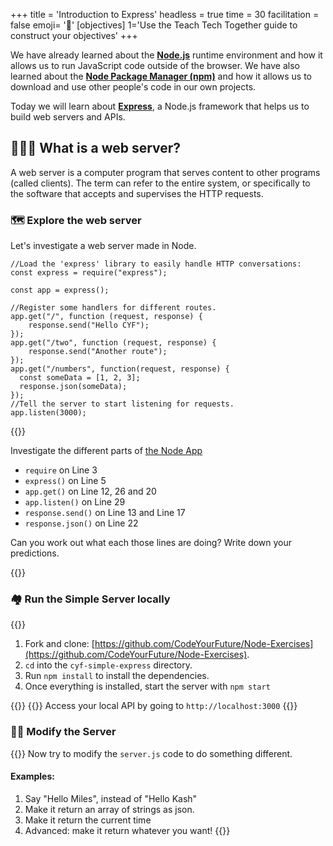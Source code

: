 +++
title = 'Introduction to Express'
headless = true
time = 30
facilitation = false
emoji= '🧩'
[objectives]
    1='Use the Teach Tech Together guide to construct your objectives'
+++

We have already learned about the **[Node.js](https://nodejs.org/en/)** runtime environment and how it allows us to run JavaScript code outside of the browser. We have also learned about the **[Node Package Manager (npm)](https://www.npmjs.com/)** and how it allows us to download and use other people's code in our own projects.

Today we will learn about **[Express](https://expressjs.com/)**, a Node.js framework that helps us to build web servers and APIs.

## 💁🏼‍♂️ What is a web server?

A web server is a computer program that serves content to other programs (called clients). The term can refer to the entire system, or specifically to the software that accepts and supervises the HTTP requests.

### 🗺️ Explore the web server

Let's investigate a web server made in Node.

```runkit
//Load the 'express' library to easily handle HTTP conversations:
const express = require("express");

const app = express();

//Register some handlers for different routes.
app.get("/", function (request, response) {
    response.send("Hello CYF");
});
app.get("/two", function (request, response) {
    response.send("Another route");
});
app.get("/numbers", function(request, response) {
  const someData = [1, 2, 3];
  response.json(someData);
});
//Tell the server to start listening for requests.
app.listen(3000);
```

{{<note type="activity" title="Explore 5m">}}

Investigate the different parts of [the Node App](https://runkit.com/sallymcgrath/cyf-simple-server)

- `require` on Line 3
- `express()` on Line 5
- `app.get()` on Line 12, 26 and 20
- `app.listen()` on Line 29
- `response.send()` on Line 13 and Line 17
- `response.json()` on Line 22

Can you work out what each those lines are doing? Write down your predictions.

{{</note>}}

### 🏘️ Run the Simple Server locally

{{<note type="activity" title="Set up your copy 5m">}}

1. Fork and clone: [https://github.com/CodeYourFuture/Node-Exercises](https://github.com/CodeYourFuture/Node-Exercises).
1. `cd` into the `cyf-simple-express` directory.
1. Run `npm install` to install the dependencies.
1. Once everything is installed, start the server with `npm start`

{{</note>}}
{{<note type="tip" title="Localhost">}}
Access your local API by going to `http://localhost:3000`
{{</note>}}

### 💅🏿 Modify the Server

{{<note type="activity" title="Poke around (10m)">}}
Now try to modify the `server.js` code to do something different.

#### Examples:

1. Say "Hello Miles", instead of "Hello Kash"
2. Make it return an array of strings as json.
3. Make it return the current time
4. Advanced: make it return whatever you want!
   {{</note>}}
